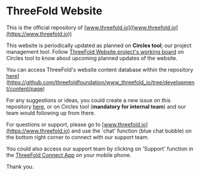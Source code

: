 
# ThreeFold Website

This is the official repository of [www.threefold.io]([www.threefold.io](https://www.threefold.io))

This website is periodically updated as planned on **Circles tool**; our project management tool.
Follow [ThreeFold Website project's working board](https://circles.threefold.me/project/despiegk-product_web_threefold/wiki/home) on Circles tool to know about upcoming planned updates of the website.

You can access ThreeFold's website content database within the repository [here](https://www.threefold.io)](https://github.com/threefoldfoundation/www_threefold_io/tree/development/content/page)

For any suggestions or ideas, you could create a new issue on this repository [here](https://github.com/threefoldfoundation/www_threefold_io/issues/new), or on Circles tool (**mandatory for internal team**) and our team would following up from there.

For questions or support, please go to [www.threefold.io](https://www.threefold.io) and use the 'chat' function (blue chat bubble) on the bottom right corner to connect with our support team. 

You could also access our support team by clicking on 'Support' function in the [ThreeFold Connect App](https://library.threefold.me/info/threefold/#/tokens/threefold__threefold_connect) on your mobile phone.

Thank you.
